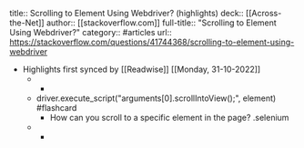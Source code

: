 title:: Scrolling to Element Using Webdriver? (highlights)
deck:: [[Across-the-Net]]
author:: [[stackoverflow.com]]
full-title:: "Scrolling to Element Using Webdriver?"
category:: #articles
url:: https://stackoverflow.com/questions/41744368/scrolling-to-element-using-webdriver

- Highlights first synced by [[Readwise]] [[Monday, 31-10-2022]]
	- -
	- driver.execute_script("arguments[0].scrollIntoView();", element) #flashcard
		- How can you scroll to a specific element in the page? .selenium
	- -